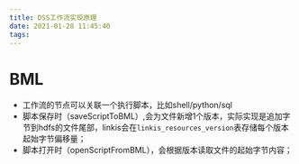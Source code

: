 ```yaml
---
title: DSS工作流实现原理
date: 2021-01-28 11:45:40
tags:
---
```


# BML
* 工作流的节点可以关联一个执行脚本，比如shell/python/sql
* 脚本保存时（saveScriptToBML）,会为文件新增1个版本，实际实现是追加字节到hdfs的文件尾部，linkis会在`linkis_resources_version`表存储每个版本起始字节偏移量；
* 脚本打开时（openScriptFromBML），会根据版本读取文件的起始字节内容；

